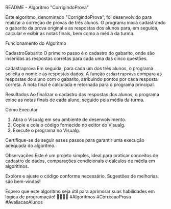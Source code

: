 README - Algoritmo "CorrigindoProva"

Este algoritmo, denominado "CorrigindoProva", foi desenvolvido para realizar a correção de provas de três alunos. O programa inicia cadastrando o gabarito da prova original e as respostas dos alunos para, em seguida, calcular e exibir as notas finais, bem como a média da turma.

Funcionamento do Algoritmo

 CadastroGabarito
O primeiro passo é o cadastro do gabarito, onde são inseridas as respostas corretas para cada uma das cinco questões.

 cadastraprova
Em seguida, para cada um dos três alunos, o programa solicita o nome e as respostas dadas. A função `cadastraprova` compara as respostas do aluno com o gabarito, atribuindo pontos por cada resposta correta. A nota final é calculada e retornada para o programa principal.

 Resultados
Ao finalizar o cadastro das respostas dos alunos, o programa exibe as notas finais de cada aluno, seguido pela média da turma.

Como Executar
1. Abra o Visualg em seu ambiente de desenvolvimento.
2. Copie e cole o código fornecido no editor do Visualg.
3. Execute o programa no Visualg.

Certifique-se de seguir esses passos para garantir uma execução adequada do algoritmo.

 Observações
Este é um projeto simples, ideal para praticar conceitos de cadastro de dados, comparações condicionais e cálculos de média em algoritmos.

Explore e ajuste o código conforme necessário. Sugestões de melhorias são bem-vindas!

Espero que este algoritmo seja útil para aprimorar suas habilidades em lógica de programação! 👩‍💻👨‍💻 #Algoritmos #CorrecaoProva #AvaliacaoAlunos
